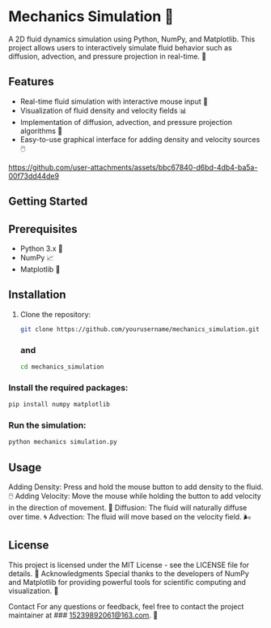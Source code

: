 # Mechanics Simulation 🌊

A 2D fluid dynamics simulation using Python, NumPy, and Matplotlib. This project allows users to interactively simulate fluid behavior such as diffusion, advection, and pressure projection in real-time. 🚀

## Features
- Real-time fluid simulation with interactive mouse input 🎨
- Visualization of fluid density and velocity fields 📊
- Implementation of diffusion, advection, and pressure projection algorithms 🧪
- Easy-to-use graphical interface for adding density and velocity sources 🖱️

https://github.com/user-attachments/assets/bbc67840-d6bd-4db4-ba5a-00f73dd44de9

## Getting Started

## Prerequisites
- Python 3.x 🐍
- NumPy 📈
- Matplotlib 🎨

## Installation
1. Clone the repository:
   ```bash
   git clone https://github.com/yourusername/mechanics_simulation.git
   ```
   ### and
   ```bash
   cd mechanics_simulation
### Install the required packages:
```bash
pip install numpy matplotlib

```
### Run the simulation:
```bash
python mechanics simulation.py
```
## Usage
Adding Density: Press and hold the mouse button to add density to the fluid. 🖱️
Adding Velocity: Move the mouse while holding the button to add velocity in the direction of movement. 🚀
Diffusion: The fluid will naturally diffuse over time. 🌀
Advection: The fluid will move based on the velocity field. 🌬️

## License
This project is licensed under the MIT License - see the LICENSE file for details. 📜
Acknowledgments
Special thanks to the developers of NumPy and Matplotlib for providing powerful tools for scientific computing and visualization. 🙏

Contact
For any questions or feedback, feel free to contact the project maintainer at ### 15239892061@163.com. 📧
